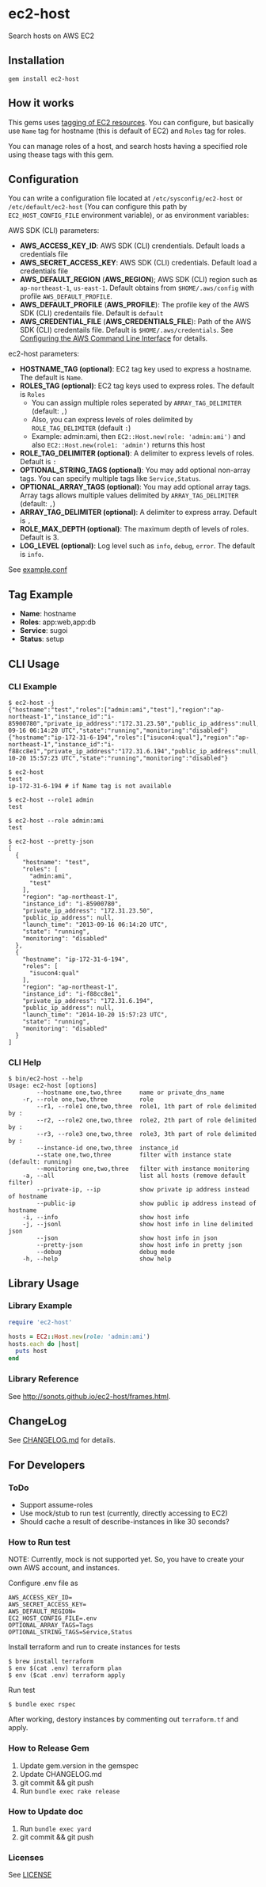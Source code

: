 # ec2-host

Search hosts on AWS EC2

## Installation

```
gem install ec2-host
```

## How it works

This gems uses [tagging of EC2 resources](http://docs.aws.amazon.com/AWSEC2/latest/UserGuide/Using_Tags.html).
You can configure, but basically use `Name` tag for hostname (this is default of EC2) and `Roles` tag for roles.

You can manage roles of a host, and search hosts having a specified role using thease tags with this gem.

## Configuration

You can write a configuration file located at `/etc/sysconfig/ec2-host` or `/etc/default/ec2-host` (You can configure this path by `EC2_HOST_CONFIG_FILE` environment variable), or as environment variables:

AWS SDK (CLI) parameters:

* **AWS_ACCESS_KEY_ID**: AWS SDK (CLI) crendentials. Default loads a credentials file
* **AWS_SECRET_ACCESS_KEY**: AWS SDK (CLI) credentials. Default load a credentials file
* **AWS_DEFAULT_REGION** (**AWS_REGION**); AWS SDK (CLI) region such as `ap-northeast-1`, `us-east-1`. Default obtains from `$HOME/.aws/config` with profile `AWS_DEFAULT_PROFILE`.
* **AWS_DEFAULT_PROFILE** (**AWS_PROFILE**): The profile key of the AWS SDK (CLI) credentails file. Default is `default`
* **AWS_CREDENTIAL_FILE** (**AWS_CREDENTIALS_FILE**): Path of the AWS SDK (CLI) credentails file. Default is `$HOME/.aws/credentials`. See [Configuring the AWS Command Line Interface](http://docs.aws.amazon.com/cli/latest/userguide/cli-chap-getting-started.html#cli-config-files) for details. 

ec2-host parameters:

* **HOSTNAME_TAG (optional)**: EC2 tag key used to express a hostname. The default is `Name`.
* **ROLES_TAG (optional)**: EC2 tag keys used to express roles. The default is `Roles`
  * You can assign multiple roles seperated by `ARRAY_TAG_DELIMITER` (default: `,`)
  * Also, you can express levels of roles delimited by `ROLE_TAG_DELIMITER` (default `:`)
  * Example: admin:ami, then `EC2::Host.new(role: 'admin:ami')` and also `EC2::Host.new(role1: 'admin')` returns this host
* **ROLE_TAG_DELIMITER (optional)**: A delimiter to express levels of roles. Default is `:`
* **OPTIONAL_STRING_TAGS (optional)**: You may add optional non-array tags. You can specify multiple tags like `Service,Status`. 
* **OPTIONAL_ARRAY_TAGS (optional)**: You may add optional array tags. Array tags allows multiple values delimited by `ARRAY_TAG_DELIMITER` (default: `,`)
* **ARRAY_TAG_DELIMITER (optional)**: A delimiter to express array. Default is `,`
* **ROLE_MAX_DEPTH (optional)**: The maximum depth of levels of roles. Default is 3.
* **LOG_LEVEL (optional)**: Log level such as `info`, `debug`, `error`. The default is `info`. 

See [example.conf](./example/example.conf)

## Tag Example

* **Name**: hostname
* **Roles**: app:web,app:db
* **Service**: sugoi
* **Status**: setup

## CLI Usage

### CLI Example

```
$ ec2-host -j
{"hostname":"test","roles":["admin:ami","test"],"region":"ap-northeast-1","instance_id":"i-85900780","private_ip_address":"172.31.23.50","public_ip_address":null,"launch_time":"2013-09-16 06:14:20 UTC","state":"running","monitoring":"disabled"}
{"hostname":"ip-172-31-6-194","roles":["isucon4:qual"],"region":"ap-northeast-1","instance_id":"i-f88cc8e1","private_ip_address":"172.31.6.194","public_ip_address":null,"launch_time":"2014-10-20 15:57:23 UTC","state":"running","monitoring":"disabled"}
```

```
$ ec2-host
test
ip-172-31-6-194 # if Name tag is not available
```

```
$ ec2-host --role1 admin
test
```

```
$ ec2-host --role admin:ami
test
```

```
$ ec2-host --pretty-json
[
  {
    "hostname": "test",
    "roles": [
      "admin:ami",
      "test"
    ],
    "region": "ap-northeast-1",
    "instance_id": "i-85900780",
    "private_ip_address": "172.31.23.50",
    "public_ip_address": null,
    "launch_time": "2013-09-16 06:14:20 UTC",
    "state": "running",
    "monitoring": "disabled"
  },
  {
    "hostname": "ip-172-31-6-194",
    "roles": [
      "isucon4:qual"
    ],
    "region": "ap-northeast-1",
    "instance_id": "i-f88cc8e1",
    "private_ip_address": "172.31.6.194",
    "public_ip_address": null,
    "launch_time": "2014-10-20 15:57:23 UTC",
    "state": "running",
    "monitoring": "disabled"
  }
]
```

### CLI Help

```
$ bin/ec2-host --help
Usage: ec2-host [options]
        --hostname one,two,three     name or private_dns_name
    -r, --role one,two,three         role
        --r1, --role1 one,two,three  role1, 1th part of role delimited by :
        --r2, --role2 one,two,three  role2, 2th part of role delimited by :
        --r3, --role3 one,two,three  role3, 3th part of role delimited by :
        --instance-id one,two,three  instance_id
        --state one,two,three        filter with instance state (default: running)
        --monitoring one,two,three   filter with instance monitoring
    -a, --all                        list all hosts (remove default filter)
        --private-ip, --ip           show private ip address instead of hostname
        --public-ip                  show public ip address instead of hostname
    -i, --info                       show host info
    -j, --jsonl                      show host info in line delimited json
        --json                       show host info in json
        --pretty-json                show host info in pretty json
        --debug                      debug mode
    -h, --help                       show help
```

## Library Usage

### Library Example

```ruby
require 'ec2-host'

hosts = EC2::Host.new(role: 'admin:ami')
hosts.each do |host|
  puts host
end
```

### Library Reference

See http://sonots.github.io/ec2-host/frames.html.

## ChangeLog

See [CHANGELOG.md](CHANGELOG.md) for details.

## For Developers

### ToDo

* Support assume-roles
* Use mock/stub to run test (currently, directly accessing to EC2)
* Should cache a result of describe-instances in like 30 seconds?

### How to Run test

NOTE: Currently, mock is not supported yet. So, you have to create your own AWS account, and instances.

Configure .env file as

```
AWS_ACCESS_KEY_ID=
AWS_SECRET_ACCESS_KEY=
AWS_DEFAULT_REGION=
EC2_HOST_CONFIG_FILE=.env
OPTIONAL_ARRAY_TAGS=Tags
OPTIONAL_STRING_TAGS=Service,Status
```

Install terraform and run to create instances for tests

```
$ brew install terraform
$ env $(cat .env) terraform plan
$ env ($cat .env) terraform apply
```

Run test

```
$ bundle exec rspec
```

After working, destory instances by commenting out `terraform.tf` and apply.

### How to Release Gem

1. Update gem.version in the gemspec
2. Update CHANGELOG.md
3. git commit && git push
4. Run `bundle exec rake release`

### How to Update doc

1. Run `bundle exec yard`
2. git commit && git push

### Licenses

See [LICENSE](LICENSE)

